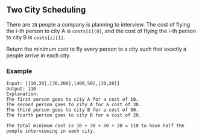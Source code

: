 ## Two City Scheduling

There are `2N` people a company is planning to interview. The cost of flying the i-th person to city A is `costs[i][0]`, and the cost of flying the i-th person to city B is `costs[i][1]`.

Return the minimum cost to fly every person to a city such that exactly `N` people arrive in each city.

### Example
```
Input: [[10,20],[30,200],[400,50],[30,20]]
Output: 110
Explanation: 
The first person goes to city A for a cost of 10.
The second person goes to city A for a cost of 30.
The third person goes to city B for a cost of 50.
The fourth person goes to city B for a cost of 20.

The total minimum cost is 10 + 30 + 50 + 20 = 110 to have half the people interviewing in each city.
```